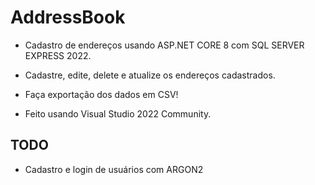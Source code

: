 # AddressBook

- Cadastro de endereços usando ASP.NET CORE 8 com SQL SERVER EXPRESS 2022.

- Cadastre, edite, delete e atualize os endereços cadastrados.

- Faça exportação dos dados em CSV!

- Feito usando Visual Studio 2022 Community.

## TODO

- Cadastro e login de usuários com ARGON2
